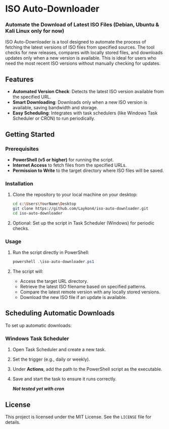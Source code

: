 # ISO Auto-Downloader

### Automate the Download of Latest ISO Files (Debian, Ubuntu & Kali Linux only for now)

ISO Auto-Downloader is a tool designed to automate the process of fetching the latest versions of ISO files from specified sources. The tool checks for new releases, compares with locally stored files, and downloads updates only when a new version is available. This is ideal for users who need the most recent ISO versions without manually checking for updates.

## Features

- **Automated Version Check**: Detects the latest ISO version available from the specified URL.
- **Smart Downloading**: Downloads only when a new ISO version is available, saving bandwidth and storage.
- **Easy Scheduling**: Integrates with task schedulers (like Windows Task Scheduler or CRON) to run periodically.
  
## Getting Started

### Prerequisites

- **PowerShell (v5 or higher)** for running the script.
- **Internet Access** to fetch files from the specified URLs.
- **Permission to Write** to the target directory where ISO files will be saved.

### Installation

1. Clone the repository to your local machine on your desktop:

    ```bash
    cd c:\Users\YourName\Desktop
    git clone https://github.com/Laykon4/iso-auto-downloader.git
    cd iso-auto-downloader
    ```

2. Optional: Set up the script in Task Scheduler (Windows) for periodic checks.

### Usage

1. Run the script directly in PowerShell:

    ```powershell
    powershell .\iso-auto-downloader.ps1
    ```

2. The script will:
   - Access the target URL directory.
   - Retrieve the latest ISO filename based on specified patterns.
   - Compare the latest remote version with any locally stored versions.
   - Download the new ISO file if an update is available.

## Scheduling Automatic Downloads

To set up automatic downloads:

### Windows Task Scheduler

1. Open Task Scheduler and create a new task.
2. Set the trigger (e.g., daily or weekly).
3. Under **Actions**, add the path to the PowerShell script as the executable.
4. Save and start the task to ensure it runs correctly.

    ___Not tested yet with cron___


## License

This project is licensed under the MIT License. See the `LICENSE` file for details.
